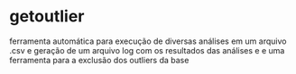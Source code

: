 # getoutlier
ferramenta automática para execução de diversas análises em um arquivo .csv e geração de um arquivo log com os resultados das análises e e uma ferramenta para a exclusão dos outliers da base

